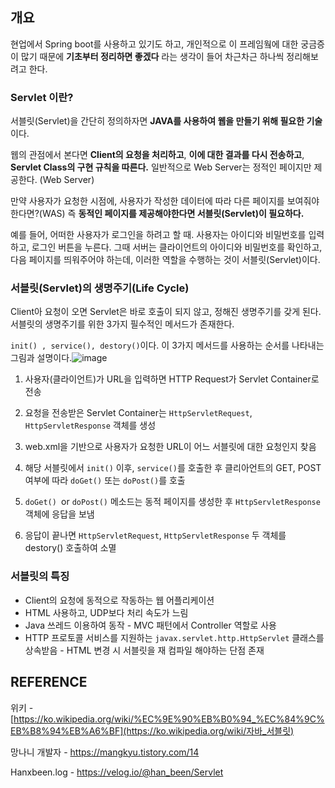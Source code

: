 ## 개요

현업에서 Spring boot를 사용하고 있기도 하고, 개인적으로 이 프레임웤에 대한 궁금증이 많기 때문에 **기초부터 정리하면 좋겠다** 라는 생각이 들어 차근차근 하나씩 정리해보려고 한다.

### Servlet 이란?

서블릿(Servlet)을 간단히 정의하자면 **JAVA를 사용하여 웹을 만들기 위해 필요한 기술**이다. 

웹의 관점에서 본다면 **Client의 요청을 처리하고**, **이에 대한 결과를 다시 전송하고**, **Servlet Class의 구현 규칙을 따른다.** 일반적으로 Web Server는 정적인 페이지만 제공한다. (Web Server) 

만약 사용자가 요청한 시점에, 사용자가 작성한 데이터에 따라 다른 페이지를 보여줘야한다면?(WAS) 즉 **동적인 페이지를 제공해야한다면 서블릿(Servlet)이 필요하다.** 

예를 들어, 어떠한 사용자가 로그인을 하려고 할 때. 사용자는 아이디와 비밀번호를 입력하고, 로그인 버튼을 누른다. 그때 서버는 클라이언트의 아이디와 비밀번호를 확인하고, 다음 페이지를 띄워주어야 하는데, 이러한 역할을 수행하는 것이 서블릿(Servlet)이다.  

### 서블릿(Servlet)의 생명주기(Life Cycle)

 Client아 요청이 오면 Servlet은 바로 호출이 되지 않고, 정해진 생명주기를 갖게 된다. 서블릿의 생명주기를 위한 3가지 필수적인 메서드가 존재한다. 

`init() , service(), destory()`이다. 이 3가지 메서드를 사용하는 순서를 나타내는 그림과 설명이다.![image](https://user-images.githubusercontent.com/48992412/203034488-d4551005-aebb-4147-802a-9aad59783235.png)  

1. 사용자(클라이언트)가 URL을 입력하면 HTTP Request가 Servlet Container로 전송

2. 요청을 전송받은 Servlet Container는 `HttpServletRequest`, `HttpServletResponse` 객체를 생성 

3. web.xml을 기반으로 사용자가 요청한 URL이 어느 서블릿에 대한 요청인지 찾음

4. 해당 서블릿에서 `init()` 이후, `service()`를 호출한 후 클리아언트의 GET, POST여부에 따라 `doGet()` 또는 `doPost()`를 호출 

5. `doGet() `or `doPost()` 메소드는 동적 페이지를 생성한 후 `HttpServletResponse`객체에 응답을 보냄 

6. 응답이 끝나면 `HttpServletRequest`, `HttpServletResponse` 두 객체를 destory() 호출하여 소멸 



### 서블릿의 특징

- Client의 요청에 동적으로 작동하는 웹 어플리케이션  
-  HTML 사용하고, UDP보다 처리 속도가 느림
- Java 쓰레드 이용하여 동작 - MVC 패턴에서 Controller 역할로 사용 
- HTTP 프로토콜 서비스를 지원하는 `javax.servlet.http.HttpServlet` 클래스를 상속받음 - HTML 변경 시 서블릿을 재 컴파일 해야하는 단점 존재 



## REFERENCE 

위키 - [https://ko.wikipedia.org/wiki/%EC%9E%90%EB%B0%94_%EC%84%9C%EB%B8%94%EB%A6%BF](https://ko.wikipedia.org/wiki/자바_서블릿) 

망나니 개발자 - https://mangkyu.tistory.com/14

 Hanxbeen.log - https://velog.io/@han_been/Servlet


